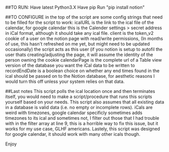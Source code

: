 ##TO RUN:
Have latest Python3.X
Have pip
Run "pip install notion"

##TO CONFIGURE
in the top of the script are some config strings that need to be filled for the script to work:
icalURL is the link to the ical file of the calendar, for google calendar this is the Calender settings > secret address in iCal format, although it should take any ical file.
client is the token_v2 cookie of a user on the notion page with read/write permissions, (In months of use, this hasn't refreshed on me yet, but might need to be updated occasionally) the script acts as this user (if you notion is setup to autofil the user thats creating/adjusting the page, it will assume the identity of the person owning the cookie
calendarPage is the complete url of a Table view version of the database you want the iCal data to be written to
recordEndDate is a boolean choice on whether any end times found in the ical should be passed on to the Notion database, for aesthetic reasons I would turn this off unless your system relies on that data.

##Last notes
This script polls the ical location once and then terminates itself, you would need to make a script/procedure that runs this scripts yourself based on your needs.
This script also assumes that all existing data in a database is valid data (i.e. no empty or incomplete rows).
iCals are weird with timezones, google calendar specificly sometimes adds timezones to its ical and sometimes not, I filter out those that I had trouble with in the filter array at line 9, this is a horrible way to fix this issue, but it works for my use case, GLHF americans.
Lastely, this script was designed for google calendar, it should work with many other icals though.

Enjoy
